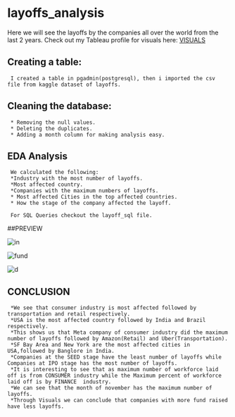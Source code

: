 # layoffs_analysis
  Here we will see the layoffs by the companies all over the world from the last 2 years.
  Check out my Tableau profile for visuals here: 
   [VISUALS](https://public.tableau.com/app/profile/shubham.saini1159/viz/layoffvisuals/Dashboard1) 
  
  ## Creating a table:
     I created a table in pgadmin(postgresql), then i imported the csv file from kaggle dataset of layoffs.
     
  ## Cleaning the database:
     * Removing the null values.
     * Deleting the duplicates.
     * Adding a month column for making analysis easy.
     
  ## EDA Analysis
     We calculated the following:
     *Industry with the most number of layoffs.
     *Most affected country.
     *Companies with the maximum numbers of layoffs.
     * Most affected Cities in the top affected countries.
     * How the stage of the company affected the layoff.
     
     For SQL Queries checkout the layoff_sql file.
   
   ##PREVIEW
   
   ![in](https://user-images.githubusercontent.com/117715150/204275173-1b6842da-9db2-4eea-9ae2-aa3aead91040.png)
   
   ![fund](https://user-images.githubusercontent.com/117715150/204275507-b49faf0f-c898-46c8-9b03-21a9e2579e20.png)
   
   ![d](https://user-images.githubusercontent.com/117715150/204275541-c86bdd09-232d-41b2-818a-0ce27567c188.png)
     
 
  ## CONCLUSION
     *We see that consumer industry is most affected followed by transportation and retail respectively.
     *USA is the most affected country followed by India and Brazil respectively.
     *This shows us that Meta company of consumer industry did the maximum number of layoffs followed by Amazon(Retail) and Uber(Transportation).
     *SF Bay Area and New York are the most affected cities in USA,followed by Banglore in India.
     *Companies at the SEED stage have the least number of layoffs while Companies at IPO stage has the most number of layoffs.
     *It is interesting to see that as maximum number of workforce laid off is from CONSUMER industry while the Maximum percent of workforce laid off is by FINANCE  industry.
     *We can see that the month of november has the maximum number of layoffs.
     *Through Visuals we can conclude that companies with more fund raised have less layoffs. 
     
  
